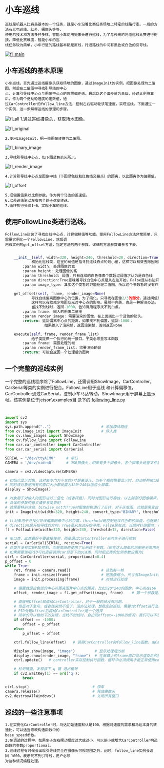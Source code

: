 # 小车巡线
    巡线是机器人比赛最基本的一个任务，就是小车沿着比赛任务场地上特定的线路行走。一般的方法有光电巡线，红外，摄像头等等，
    使用的技术和方法多种多样。智能小车使用摄像头进行巡线，为了与传统的光电巡线比赛进行衔接，降低比赛难度，智能小车的巡
    线任务较为简单，小车行进的路线基本都是直线，行进路线的中间有黑色或白色的引导线。

[![fl_main](https://github.com/lonerlin/SelfDrivingCVCar/blob/testing/Tutorial/pic/fl_main.png)](https://www.bilibili.com/video/BV1nV411U7vb/)

## 小车巡线的基本原理
    小车巡线，首先通过巡线摄像头获取场地的图像，通过ImageInit的实例，把图像处理为二值图，然后在二值图中寻找引导线的中心
    点，计算引导线中心点与图像中心点的位置偏差值，最后以这个偏差值为基础，经过比例换算后，作为两个驱动轮速度的差数值，通
    过CarController的follow_line方法，控制左右驱动轮该笔速度，实现巡线。下面通过一个实例，进一步解释巡线的原理和步骤。


![fl_all](https://github.com/lonerlin/SelfDrivingCVCar/blob/testing/Tutorial/pic/fl_all.jpg)
    1.通过巡线摄像头，获取场地图像。

   ![fl_original](https://github.com/lonerlin/SelfDrivingCVCar/blob/testing/Tutorial/pic/fl_original.png)

    2.使用ImageInit，把一帧图像转换为二值图。

   ![fl_binary_image](https://github.com/lonerlin/SelfDrivingCVCar/blob/testing/Tutorial/pic/fl_binary_image.png)

    3.寻找引导线中心点，如下图蓝色箭头所示。

   ![fl_render_image](https://github.com/lonerlin/SelfDrivingCVCar/blob/testing/Tutorial/pic/fl_render_image.png)

    4.计算引导线中心点至图像中线（下图绿色线和红色线交接点）的距离，以此距离作为偏置值。

   ![fl_offset](https://github.com/lonerlin/SelfDrivingCVCar/blob/testing/Tutorial/pic/fl_offset.png)

    5.把偏置值乘以比例参数，作为两个马达的差速值。
    6.以差速值驱动左右两个轮子改变转速。
    7.循环执行步骤1~6，实现小车的巡线。
## 使用FollowLine类进行巡线。
    FollowLine封装了寻找白线中心点，计算偏移值等功能。使用FollowLine方法非常简单，只需要实例化一个FollowLine，然后调
    用该实例的get_offset方法，指定方法的两个参数。详细的方法参数请参考下表。

````python

    __init__(self, width=320, height=240, threshold=20, direction=True, image_type='BINARY')
            初始化巡线类，这里的阀值是指寻找连续白点的最小值，这样可以有效去除因地图反光产生的干扰。
        :param width: 处理图像的宽
        :param height: 处理图像的高
        :param threshold: 阈值，只有连续的白色像素个数超过阈值才认为是白色线
        :param direction:True意味着寻找白色中心点是从左边开始，False是从右边开始
        :param image_type: 其实这个类暂时只能处理二值图，所以这个参数暂时没有作用

    get_offset(self, frame, render_image=None)
            寻找白线偏离图像中心的位置，为了简化，只寻找在图像2/3的部分。通过阀值来控制连续白点的区域，
            这样可以有效减少地图反光对中心点的影响。虽然不完美，也是一种解决办法。
            当找不到线时，返回-1000，告知调用程序找不到白点。
        :param frame: 输入的图像二值图
        :param render_image: 需要渲染的图像，在上面画出一个蓝色的箭头。
        :return: 返回偏离中心点的距离，如果找不到偏置，返回-1000；
                  如果输入了渲染帧，返回渲染帧，否则返回None

    execute(self, frame, render_frame_list)
            给子类提供一个执行的统一接口，子类必须重写本函数
        :param frame: 需要处理的帧
        :param render_frame_list: 需要渲染的帧
        :return: 可能会返回一个处理后的图片

````

## 一个完整的巡线实例
一个完整的巡线程序除了FollowLine，还需调用ShowImage，CarController，CarSerial等类的实例进行配合。FollowLine用于巡线
和计算偏移值，CarController通过CarSerial，控制小车马达转动，ShowImage用于屏幕上显示帧。该实例是位于jetson\examples目
录下的 [following_line.py](https://github.com/lonerlin/SelfDrivingCVCar/blob/testing/jetson/examples/following_line.py)
    
```python


import cv2
import sys
sys.path.append("..")                       # 添加模块路径
from cv.image_init import ImageInit         # 导入类
from cv.show_images import ShowImage
from cv.follow_line import FollowLine
from car.car_controller import CarController
from car.car_serial import CarSerial

SERIAL = "/dev/ttyACM0"     # 串口
CAMERA = '/dev/video0'      # USB摄像头，如果有多个摄像头，各个摄像头设备文件就是video0，video1,video2等等

camera = cv2.VideoCapture(CAMERA)

# 初始化显示对象，该对象专门为小车的7寸屏幕设计，当多个视频需要显示时，自动排列窗口的位置,避免窗口重叠。
# 同时该对象把所有的窗口大小都设置为320*240以适应小屏幕。
display = ShowImage()

# 对象用于对输入的图形进行二值化（或者灰度），同时对图形进行腐蚀，以去除部分图像噪声。
# 具体的参数的意义请参考类说明
# 这里要特别注意，bitwise_not为True时图像颜色进行了反转，对于灰度图，也就是黑变白，白变黑，适合于引导线是黑色的地图。
init = ImageInit(width=320, height=240, convert_type="BINARY", threshold=60, bitwise_not=True)

# fl对象用于寻找引导线偏离图像中心的位置，threshold是控制连续白色的的阈值，也就是只有连续多少个白色像素点才认为已经找到引导线
# direction是开始寻找的方向，True是从左边开始寻找，False是右边。当顺时针绕圈时，引导线大概率出现在右边，所以可以选择False。
fl = FollowLine(width=320, height=240, threshold=15, direction=False)

# 串口类，此类最好不要直接使用，而是通过CarController来对车子进行控制
serial = CarSerial(SERIAL, receive=True)
# 此类并没有实现PID控制，而是简单的使用了比例这个参数。（现在这么简单的地图还无需用到PID）
# 如果需要使用PID可以直接调用car目录下的pid类，同时把此类的比例参数设置为1
ctrl = CarController(serial, proportional=0.4)
p_offset = 0
while True:
    ret, frame = camera.read()              # 读取每一帧
    frame = init.resize(frame)              # 把图像缩小，尺寸有ImageInit在初始化时指定
    image = init.processing(frame)          # 对帧进行处理

    # 偏置就是白色线的中心点距离图片中心点的距离，比如320*240的图像，中心点在160
    offset, render_image = fl.get_offset(image, frame)    # 第一个参数是需要处理的图像，第二个参数是需要渲染的图像

    # 直接把Offset赋值给CarController，对于一般的线没有问题。
    # 但是对于急弯，或者线突然不见了，没办法处理，想稳定的巡线，需要对offset进行处理后再给CarController
    # PID处理offset后再给CarController是一个选择
    # 简单的可以做如下的处理，当找不到线时，会出现offset=-1000的情况，我们可以不理它当它是0.
    if offset == -1000:
        offset = p_offset
    else:
        p_offset = offset

    ctrl.follow_line(offset)   # 调用CarController的follow_line函数，由CarController控制小车的实际行走

    display.show(image, "image")         # 显示处理后的帧
    display.show(render_image, "frame")  # 在屏幕上的frame窗口显示渲染后的图像（此处的渲染就是在屏幕上画出中心点的位置）
    ctrl.update()   # controller实际控制执行函数，循环中必须调用才能正常使用controller

    # 检测键盘，发现按下 q 键 退出循环
    if cv2.waitKey(1) == ord('q'):
        break

ctrl.stop()                             # 停车
camera.release()                        # 释放摄像头
cv2.destroyAllWindows()                 # 关闭所有窗口


```


## 巡线的一些注意事项
    1.在实例化CarController时，马达初始速度默认是100，根据对速度的需求和马达本身的转速比，可以适当修改构造函数中的
    base_speed参数。
    2.在调试的过程中，如果车子左右摆动幅度过大或过小，可以缩小或增大CarController构造函数的参数proportional。
    3.巡线过程有时候会出现引导线完全在摄像头可视范围之外，此时，follow_line实例会返回-1000，表示找不到引导线，用户必须
    对这种情况编程处理。
    